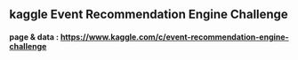 ## kaggle  Event Recommendation Engine Challenge

#### page & data : https://www.kaggle.com/c/event-recommendation-engine-challenge
